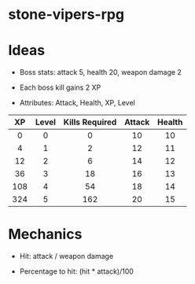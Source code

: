 # stone-vipers-rpg

# Ideas
- Boss stats: attack 5, health 20, weapon damage 2
- Each boss kill gains 2 XP

- Attributes: Attack, Health, XP, Level
  
| XP | Level    | Kills Required    |Attack    |Health    |
| :---:   | :---: | :---: | :---: |:---: |
| 0 | 0 | 0 |10 |10 |
| 4 | 1 | 2 |12 |11 |
| 12 | 2 | 6 |14 |12 |
| 36 | 3 | 18 |16 |13 |
| 108 | 4 | 54 |18 |14 |
| 324 | 5 | 162 |20 |15 |

# Mechanics
- Hit: attack / weapon damage

- Percentage to hit: (hit * attack)/100

  
